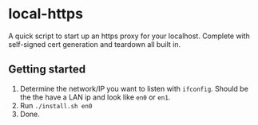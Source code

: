 # local-https
A quick script to start up an https proxy for your localhost. Complete with self-signed cert generation and teardown all built in.

## Getting started
1. Determine the network/IP you want to listen with `ifconfig`. Should be the the have a LAN ip and look like `en0` or `en1`.
2. Run `./install.sh en0`
2. Done.

